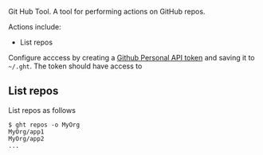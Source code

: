 Git Hub Tool. A tool for performing actions on  GitHub repos.

Actions include:

- List repos

Configure acccess by creating a [Github Personal API token](https://blog.github.com/2013-05-16-personal-api-tokens/) and saving it to `~/.ght`.  The token should have access to


## List repos

List repos as follows

```
$ ght repos -o MyOrg
MyOrg/app1
MyOrg/app2
...
```